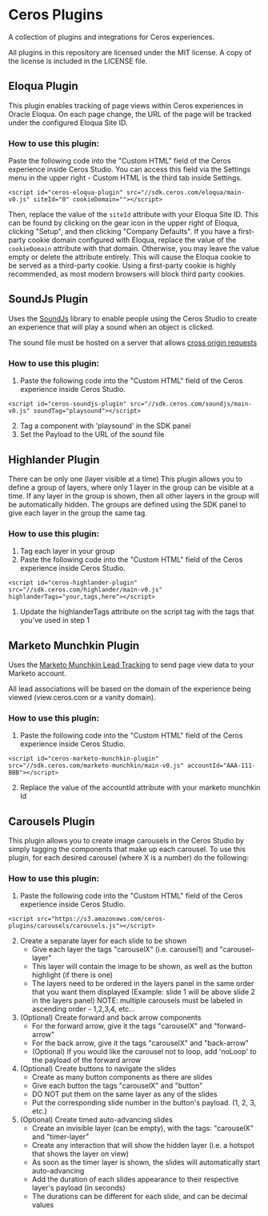 # Ceros Plugins
A collection of plugins and integrations for Ceros experiences.

All plugins in this repository are licensed under the MIT license. A copy of the license is included in the LICENSE file.

## Eloqua Plugin

This plugin enables tracking of page views within Ceros experiences in Oracle Eloqua. On each page change, the URL of the page
will be tracked under the configured Eloqua Site ID.

### How to use this plugin:

Paste the following code into the "Custom HTML" field of the Ceros experience inside Ceros Studio. You can
access this field via the Settings menu in the upper right - Custom HTML is the third tab inside Settings.

```
<script id="ceros-eloqua-plugin" src="//sdk.ceros.com/eloqua/main-v0.js" siteId="0" cookieDomain=""></script>
```

Then, replace the value of the `siteId` attribute with your Eloqua Site ID. This can be found by clicking on the gear
icon in the upper right of Eloqua, clicking "Setup", and then clicking "Company Defaults". If you have a first-party
cookie domain configured with Eloqua, replace the value of the `cookieDomain` attribute with that domain. Otherwise,
you may leave the value empty or delete the attribute entirely. This will cause the Eloqua cookie to be served as a
third-party cookie. Using a first-party cookie is highly recommended, as most modern browsers will block third party
cookies.

## SoundJs Plugin

Uses the [SoundJs](http://www.createjs.com/soundjs) library to enable people using the Ceros Studio to create an experience that will play a sound when
an object is clicked.

The sound file must be hosted on a server that allows [cross origin requests](https://en.wikipedia.org/wiki/Cross-origin_resource_sharing)

### How to use this plugin:

1. Paste the following code into the "Custom HTML" field of the Ceros experience inside Ceros Studio.
```
<script id="ceros-soundjs-plugin" src="//sdk.ceros.com/soundjs/main-v0.js" soundTag="playsound"></script>
```
2. Tag a component with 'playsound' in the SDK panel
3. Set the Payload to the URL of the sound file

## Highlander Plugin

There can be only one (layer visible at a time)
This plugin allows you to define a group of layers, where only 1 layer in the group can be visible at a time.
If any layer in the group is shown, then all other layers in the group will be automatically hidden.
The groups are defined using the SDK panel to give each layer in the group the same tag.

### How to use this plugin:

1. Tag each layer in your group
1. Paste the following code into the "Custom HTML" field of the Ceros experience inside Ceros Studio.
```
<script id="ceros-highlander-plugin" src="//sdk.ceros.com/highlander/main-v0.js" highlanderTags="your,tags,here"></script>
```
1. Update the highlanderTags attribute on the script tag with the tags that you've used in step 1


## Marketo Munchkin Plugin

Uses the [Marketo Munchkin Lead Tracking](http://developers.marketo.com/documentation/websites/lead-tracking-munchkin-js/) to send page view data to your Marketo account.

All lead associations will be based on the domain of the experience being viewed (view.ceros.com or a vanity domain).

### How to use this plugin:

1. Paste the following code into the "Custom HTML" field of the Ceros experience inside Ceros Studio.
```
<script id="ceros-marketo-munchkin-plugin" src="//sdk.ceros.com/marketo-munchkin/main-v0.js" accountId="AAA-111-BBB"></script>
```
2. Replace the value of the accountId attribute with your marketo munchkin Id


## Carousels Plugin

This plugin allows you to create image carousels in the Ceros Studio by
simply tagging the components that make up each carousel. To use this plugin,
for each desired carousel (where X is a number) do the following:

### How to use this plugin:

1. Paste the following code into the "Custom HTML" field of the Ceros experience inside Ceros Studio.
```
<script src="https://s3.amazonaws.com/ceros-plugins/carousels/carousels.js"></script>
```
2.  Create a separate layer for each slide to be shown
    - Give each layer the tags "carouselX" (i.e. carousel1) and "carousel-layer"
    - This layer will contain the image to be shown, as well as the button highlight (if there is one)
    - The layers need to be ordered in the layers panel in the same order that you want them displayed
      (Example: slide 1 will be above slide 2 in the layers panel)
       NOTE: multiple carousels must be labeled in ascending order - 1,2,3,4, etc...
3.  (Optional) Create forward and back arrow components
    - For the forward arrow, give it the tags "carouselX" and "forward-arrow"
    - For the back arrow, give it the tags "carouselX" and "back-arrow"
    - (Optional) If you would like the carousel not to loop, add 'noLoop'
      to the payload of the forward arrow
4. (Optional) Create buttons to navigate the slides
    - Create as many button components as there are slides
    - Give each button the tags "carouselX" and "button"
    - DO NOT put them on the same layer as any of the slides
    - Put the corresponding slide number in the button's payload. (1, 2, 3, etc.)
5. (Optional) Create timed auto-advancing slides
    - Create an invisible layer (can be empty), with the tags: "carouselX" and "timer-layer"
    - Create any interaction that will show the hidden layer (i.e. a hotspot that shows the layer on view)
    - As soon as the timer layer is shown, the slides will automatically start auto-advancing
    - Add the duration of each slides appearance to their respective layer's payload (in seconds)
    - The durations can be different for each slide, and can be decimal values
